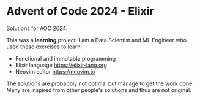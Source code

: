 # Advent of Code 2024 - Elixir
Solutions for AOC 2024.

This was a **learning** project. I am a Data Scientist and ML Engineer who used these exercises to learn:
 - Functional and immutable programming
 - Elixir language https://elixir-lang.org
 - Neovim editor https://neovim.io

The solutions are probabbly not optimal but manage to get the work done. Many are inspired from other people's solutions and thus are not original.

